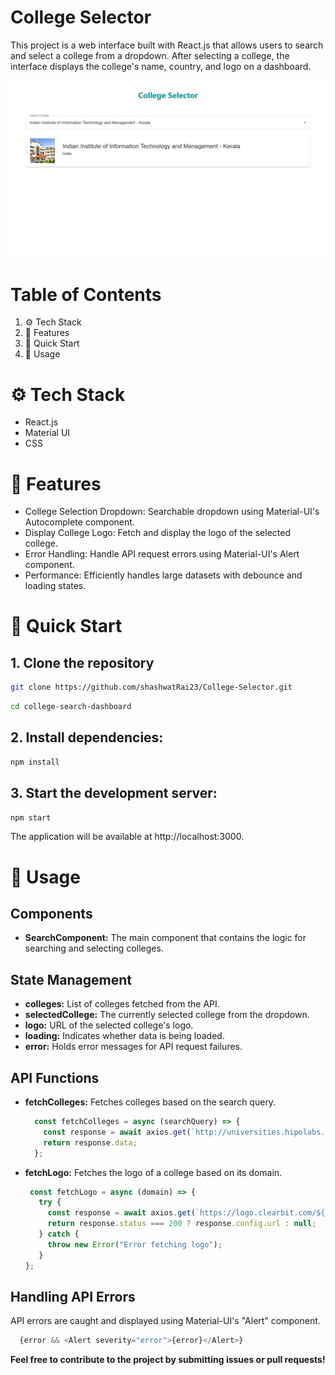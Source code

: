 # College Selector
This project is a web interface built with React.js that allows users to search and select a college from a dropdown. After selecting a college, the interface displays the college's name, country, and logo on a dashboard.

 ![Landing Page](public/assets/landingPage.png)
# Table of Contents

1. ⚙️ Tech Stack
2. 🔋 Features
3. 🤸 Quick Start
4. 🤖 Usage

# ⚙️ Tech Stack

- React.js
- Material UI
- CSS

# 🔋 Features
- College Selection Dropdown: Searchable dropdown using Material-UI's Autocomplete component.
- Display College Logo: Fetch and display the logo of the selected college.
- Error Handling: Handle API request errors using Material-UI's Alert component.
- Performance: Efficiently handles large datasets with debounce and loading states.

# 🤸 Quick Start
## 1. Clone the repository
```sh
git clone https://github.com/shashwatRai23/College-Selector.git
```

```sh
cd college-search-dashboard
```
## 2. Install dependencies:
```sh
npm install
```
## 3. Start the development server:
```sh
npm start
```
The application will be available at http://localhost:3000.

# 🤖 Usage
## Components
- **SearchComponent:** The main component that contains the logic for searching and selecting colleges.
## State Management
- **colleges:** List of colleges fetched from the API.
- **selectedCollege:** The currently selected college from the dropdown.
- **logo:** URL of the selected college's logo.
- **loading:** Indicates whether data is being loaded.
- **error:** Holds error messages for API request failures.
## API Functions
- **fetchColleges:** Fetches colleges based on the search query.
  
  ```js
    const fetchColleges = async (searchQuery) => {
      const response = await axios.get(`http://universities.hipolabs.com/search?name=${searchQuery}`);
      return response.data;
    };
  ```
- **fetchLogo:** Fetches the logo of a college based on its domain.
  
   ```js
    const fetchLogo = async (domain) => {
      try {
        const response = await axios.get(`https://logo.clearbit.com/${domain}`);
        return response.status === 200 ? response.config.url : null;
      } catch {
        throw new Error("Error fetching logo");
      }
   };
  ```

## Handling API Errors
API errors are caught and displayed using Material-UI's "Alert" component.

```js
  {error && <Alert severity="error">{error}</Alert>}
```




**Feel free to contribute to the project by submitting issues or pull requests!**
